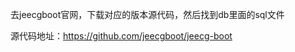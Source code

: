 

去jeecgboot官网，下载对应的版本源代码，然后找到db里面的sql文件

源代码地址：https://github.com/jeecgboot/jeecg-boot
















